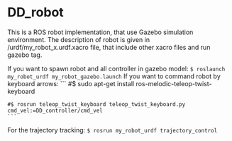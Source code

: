 # DD_robot
This is a ROS robot implementation, that use Gazebo simulation environment.
The description of robot is given in /urdf/my_robot_x.urdf.xacro file, that include other xacro files and run gazebo tag.

If you want to spawn robot and all controller in gazebo model:
    ```
    $ roslaunch my_robot_urdf my_robot_gazebo.launch
    ```
If you want to command robot by keyboard arrows:
    ```
    #$ sudo apt-get install ros-melodic-teleop-twist-keyboard
    
    #$ rosrun teleop_twist_keyboard teleop_twist_keyboard.py cmd_vel:=DD_controller/cmd_vel 
    ```

For the trajectory tracking:
    ```
    $ rosrun my_robot_urdf trajectory_control
    ```
